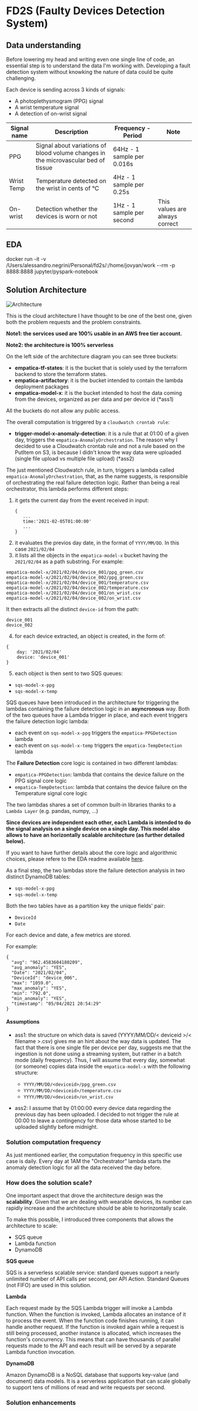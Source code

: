 # FD2S (Faulty Devices Detection System)

## Data understanding

Before lowering my head and writing even one single line of code, an essential step is to understand the data I'm working with.
Developing a fault detection system without knowking the nature of data could be quite challenging.

Each device is sending across 3 kinds of signals:

- A photoplethysmogram (PPG) signal
- A wrist temperature signal
- A detection of on-wrist signal

| Signal name | Description                                                                        | Frequency - Period         | Note                           |
| ----------- | ---------------------------------------------------------------------------------- | -------------------------- | ------------------------------ |
| PPG         | Signal about variations of blood volume changes in the microvascular bed of tissue | 64Hz - 1 sample per 0.016s |                                |
| Wrist Temp  | Temperature detected on the wrist in cents of °C                                   | 4Hz - 1 sample per 0.25s   |                                |
| On-wrist    | Detection whether the devices is worn or not                                       | 1Hz - 1 sample per second  | This values are always correct |

## EDA

docker run -it -v /Users/alessandro.negrini/Personal/fd2s/:/home/jovyan/work --rm -p 8888:8888 jupyter/pyspark-notebook

## Solution Architecture

![Architecture](./resources/architecture.png "Solution Architecture")

This is the cloud architecture I have thought to be one of the best one, given both the problem requests and the
 problem constraints. 

**Note1: the services used are 100% usable in an AWS free tier account.**

**Note2: the architecture is 100% serverless** 
  
On the left side of the architecture diagram you can see three buckets:
 - **empatica-tf-states**: it is the bucket that is solely used by the terraform backend to store the terraform states. 
 - **empatica-artifactory**: it is the bucket intended to contain the lambda deployment packages
 - **empatica-model-x**: it is the bucket intended to host the data coming from the devices, organized as per data and
 per device id (*ass1)

All the buckets do not allow any public access. 

The overall computation is triggered by a `cloudwatch crontab rule`:
- **trigger-model-x-anomaly-detection**: it is a rule that at 01:00 of a given day, triggers the 
`empatica-AnomalyOrchestration`. 
The reason why I decided to use a Cloudwatch crontab rule and not a rule based on the PutItem on S3, is because I didn't 
know the way data were uploaded (single file upload vs multiple file upload) (*ass2)

The just mentioned Cloudwatch rule, in turn, triggers a lambda called ``empatica-AnomalyOrchestration``, that, as the
name suggests, is responsible of orchestrating the real failure detection logic.
Rather than being a real orchestrator, this lambda performs different steps: 
1) it gets the current day from the event received in input:
    ```
   {
       ...
       time:'2021-02-05T01:00:00'
       ...
   }
   ```
2) it evaluates the previos day date, in the format of ``YYYY/MM/DD``. In this case `2021/02/04`
3) it lists all the objects in the ``empatica-model-x`` bucket having the ``2021/02/04`` as a path substring.
For example: 
```
empatica-model-x/2021/02/04/device_001/ppg_green.csv
empatica-model-x/2021/02/04/device_002/ppg_green.csv
empatica-model-x/2021/02/04/device_001/temperature.csv
empatica-model-x/2021/02/04/device_002/temperature.csv
empatica-model-x/2021/02/04/device_001/on_wrist.csv
empatica-model-x/2021/02/04/device_002/on_wrist.csv
```
It then extracts all the distinct ``device-id`` from the path:
```
device_001
device_002
```
4) for each device extracted, an object is created, in the form of: 
```
{
    day: '2021/02/04'
    device: 'device_001'
}
```
5) each object is then sent to two SQS queues:
- ``sqs-model-x-ppg``
- ``sqs-model-x-temp``

SQS queues have been introduced in the architecture for triggering the lambdas containing the failure detection logic 
in an **asyncronous** way. 
Both of the two queues have a Lambda trigger in place, and each event triggers the failure detection logic lambda: 
- each event on ``sqs-model-x-ppg`` triggers the ``empatica-PPGDetection`` lambda
- each event on ``sqs-model-x-temp`` triggers the ``empatica-TempDetection`` lambda

The **Failure Detection** core logic is contained in two different lambdas:
- ``empatica-PPGDetection``: lambda that contains the device failure on the PPG signal core logic
- ``empatica-TempDetection``: lambda that contains the device failure on the Temperature signal core logic

The two lambdas shares a set of common built-in libraries thanks to a `Lambda Layer` (e.g. pandas, numpy, ...)

**Since devices are independent each other, each Lambda is intended to do the signal analysis on a single device on a
single day. This model also allows to have an horizontally scalable architecture (as further detailed below).**

If you want to have further details about the core logic and algorithmic choices, please refere to the EDA readme
available [here](). 

As a final step, the two lambdas store the failure detection analysis in two distinct DynamoDB tables: 
- ``sqs-model-x-ppg`` 
- ``sqs-model-x-temp``

Both the two tables have as a partition key the unique fields' pair: 
- `DeviceId`
- `Date`

For each device and date, a few metrics are stored. 

For example: 
```
{
  "avg": "962.4583604180209",
  "avg_anomaly": "YES",
  "Date": "2021/02/04",
  "DeviceId": "device_006",
  "max": "1059.0",
  "max_anomaly": "YES",
  "min": "792.0",
  "min_anomaly": "YES",
  "timestamp": "05/04/2021 20:54:29"
}
```

#### Assumptions
- ass1: 
the structure on which data is saved (YYYY/MM/DD/< deviceid >/< filename >.csv) gives me an hint about the way data is updated. 
The fact that there is one single file per device per day, suggests me that the ingestion is not done using a streaming
system, but rather in a batch mode (daily frequency). 
Thus, I will assume that every day, somewhat (or someone) copies data inside the ``empatica-model-x`` with the following
structure: 
  * `YYYY/MM/DD/<deviceid>/ppg_green.csv`
  * `YYYY/MM/DD/<deviceid>/temperature.csv`
  * `YYYY/MM/DD/<deviceid>/on_wrist.csv`
    
- ass2: 
I assume that by 01:00:00 every device data regarding the previous day has been uploaded. I decided to not trigger the 
rule at 00:00 to leave a contingency for those data whose started to be uploaded slightly before midnight. 


### Solution computation frequency
As just mentioned earlier, the computation frequency in this specific use case is daily.
Every day at 1AM the "Orchestrator" lambda starts the anomaly detection logic for all the data received
the day before. 

### How does the solution scale?
One important aspect that drove the architecture design was the **scalability**. 
Given that we are dealing with wearable devices, its number can rapidly increase and the architecture
should be able to horinzontally scale. 

To make this possible, I introduced three components that allows the architecture to scale: 
- SQS queue
- Lambda function
- DynamoDB

**SQS queue**

SQS is a serverless scalable service: standard queues support a nearly unlimited number of API calls
per second, per API Action. 
Standard Queues (not FIFO) are used in this solution.  

**Lambda**

Each request made by the SQS Lambda trigger will invoke a Lambda function. 
When the function is invoked, Lambda allocates an instance of it to process the event. 
When the function code finishes running, it can handle another request. 
If the function is invoked again while a request is still being processed, another instance is allocated, which increases the function's concurrency. 
This means that can have thousands of parallel requests made to the API and each result will be served by a separate Lambda function invocation.

**DynamoDB**

Amazon DynamoDB is a NoSQL database that supports key-value (and document) data models.
It is a serverless application that can scale globally to support tens of millions of read 
and write requests per second.  

### Solution enhancements
